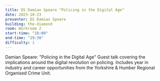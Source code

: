 ```yaml
---
title: DS Damian Speare "Policing in the Digital Age" 
date: 2023-10-23
presenter: DS Damian Speare
building: the-diamond
room: Workroom 2
start-time: "18:00"
end-time: "19:30"
difficulty: 1
---
```


Damian Speare: "Policing in the Digital Age" 
Guest talk covering the implications around the digital revolution on policing. Includes year in industry and career opportunities from the Yorkshire & Humber Regional Organised Crime Unit.